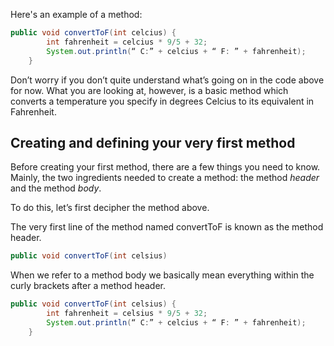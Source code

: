 Here's an example of a method:

```java
public void convertToF(int celcius) {
		int fahrenheit = celcius * 9/5 + 32;
		System.out.println(“ C:” + celcius + “ F: ” + fahrenheit);
	}
```
	
Don’t worry if you don’t quite understand what’s going on in the code above for now. What you are looking at, however, is a basic method which converts a temperature you specify in degrees Celcius to its equivalent in Fahrenheit.  

## Creating and defining your very first method

Before creating your first method, there are a few things you need to know. Mainly, the two ingredients needed to create a method: the method *header* and the method *body*.

To do this, let’s first decipher the method above.

The very first line of the method named convertToF is known as the method header.

```java
public void convertToF(int celsius)
```

When we refer to a method body we basically mean everything within the curly brackets after a method header.

```java
public void convertToF(int celsius) {
		int fahrenheit = celsius * 9/5 + 32;
		System.out.println(“ C:” + celcius + “ F: ” + fahrenheit);
	}
```

